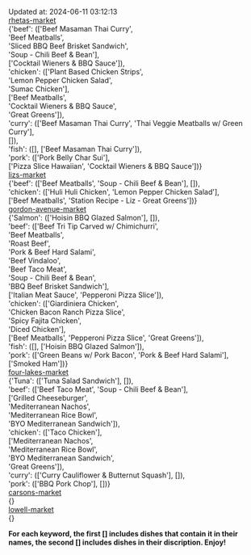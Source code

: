 Updated at: 2024-06-11 03:12:13  
[rhetas-market](https://wisc-housingdining.nutrislice.com/menu/rhetas-market/dinner/2024-06-11)  
{'beef': (['Beef Masaman Thai Curry',  
           'Beef Meatballs',  
           'Sliced BBQ Beef Brisket Sandwich',  
           'Soup -  Chili Beef & Bean'],  
          ['Cocktail Wieners & BBQ Sauce']),  
 'chicken': (['Plant Based Chicken Strips',  
              'Lemon Pepper Chicken Salad',  
              'Sumac Chicken'],  
             ['Beef Meatballs',  
              'Cocktail Wieners & BBQ Sauce',  
              'Great Greens']),  
 'curry': (['Beef Masaman Thai Curry', 'Thai Veggie Meatballs w/ Green Curry'],  
           []),  
 'fish': ([], ['Beef Masaman Thai Curry']),  
 'pork': (['Pork Belly Char Sui'],  
          ['Pizza Slice Hawaiian', 'Cocktail Wieners & BBQ Sauce'])}  
[lizs-market](https://wisc-housingdining.nutrislice.com/menu/lizs-market/dinner/2024-06-11)  
{'beef': (['Beef Meatballs', 'Soup -  Chili Beef & Bean'], []),  
 'chicken': (['Huli Huli Chicken', 'Lemon Pepper Chicken Salad'],  
             ['Beef Meatballs', 'Station Recipe - Liz - Great Greens'])}  
[gordon-avenue-market](https://wisc-housingdining.nutrislice.com/menu/gordon-avenue-market/dinner/2024-06-11)  
{'Salmon': (['Hoisin BBQ Glazed Salmon'], []),  
 'beef': (['Beef Tri Tip Carved w/ Chimichurri',  
           'Beef Meatballs',  
           'Roast Beef',  
           'Pork & Beef Hard Salami',  
           'Beef Vindaloo',  
           'Beef Taco Meat',  
           'Soup -  Chili Beef & Bean',  
           'BBQ Beef Brisket Sandwich'],  
          ['Italian Meat Sauce', 'Pepperoni Pizza Slice']),  
 'chicken': (['Giardiniera Chicken',  
              'Chicken Bacon Ranch Pizza Slice',  
              'Spicy Fajita Chicken',  
              'Diced Chicken'],  
             ['Beef Meatballs', 'Pepperoni Pizza Slice', 'Great Greens']),  
 'fish': ([], ['Hoisin BBQ Glazed Salmon']),  
 'pork': (['Green Beans w/ Pork Bacon', 'Pork & Beef Hard Salami'],  
          ['Smoked Ham'])}  
[four-lakes-market](https://wisc-housingdining.nutrislice.com/menu/four-lakes-market/dinner/2024-06-11)  
{'Tuna': (['Tuna Salad Sandwich'], []),  
 'beef': (['Beef Taco Meat', 'Soup -  Chili Beef & Bean'],  
          ['Grilled Cheeseburger',  
           'Mediterranean Nachos',  
           'Mediterranean Rice Bowl',  
           'BYO Mediterranean Sandwich']),  
 'chicken': (['Taco Chicken'],  
             ['Mediterranean Nachos',  
              'Mediterranean Rice Bowl',  
              'BYO Mediterranean Sandwich',  
              'Great Greens']),  
 'curry': (['Curry Cauliflower & Butternut Squash'], []),  
 'pork': (['BBQ Pork Chop'], [])}  
[carsons-market](https://wisc-housingdining.nutrislice.com/menu/carsons-market/dinner/2024-06-11)  
{}  
[lowell-market](https://wisc-housingdining.nutrislice.com/menu/lowell-market/dinner/2024-06-11)  
{}  
  
**For each keyword, the first [] includes dishes that contain it in their names, the second [] includes dishes in their discription. Enjoy!**  
